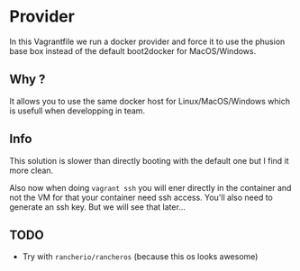 # Provider

In this Vagrantfile we run a docker provider and force it to use the phusion base box instead of the default boot2docker for MacOS/Windows.

## Why ?

It allows you to use the same docker host for Linux/MacOS/Windows which is usefull when developping in team.

## Info

This solution is slower than directly booting with the default one but I find it more clean.

Also now when doing `vagrant ssh` you will ener directly in the container and not the VM for that your container need ssh access.
You'll also need to generate an ssh key. But we will see that later...

## TODO

* Try with `rancherio/rancheros` (because this os looks awesome)
